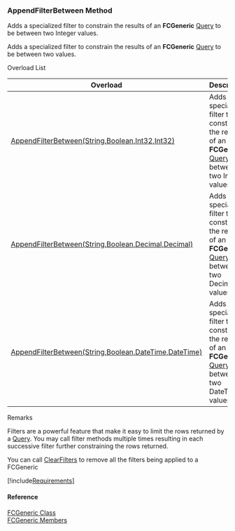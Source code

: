 ﻿### AppendFilterBetween Method

Adds a specialized filter to constrain the results of an **FCGeneric** [Query](fcSDK~FChoice.Foundation.FCGeneric~Query.md) to be between two Integer values.

Adds a specialized filter to constrain the results of an **FCGeneric** [Query](fcSDK~FChoice.Foundation.FCGeneric~Query.md) to be between two values.

Overload List

| Overload | Description |
| --- | --- |
| [AppendFilterBetween(String,Boolean,Int32,Int32)](fcSDK~FChoice.Foundation.FCGeneric~AppendFilterBetween(String,Boolean,Int32,Int32).md) | Adds a specialized filter to constrain the results of an **FCGeneric** [Query](fcSDK~FChoice.Foundation.FCGeneric~Query.md) to be between two Integer values.   |
| [AppendFilterBetween(String,Boolean,Decimal,Decimal)](fcSDK~FChoice.Foundation.FCGeneric~AppendFilterBetween(String,Boolean,Decimal,Decimal).md) | Adds a specialized filter to constrain the results of an **FCGeneric** [Query](fcSDK~FChoice.Foundation.FCGeneric~Query.md) to be between two Decimal values.   |
| [AppendFilterBetween(String,Boolean,DateTime,DateTime)](fcSDK~FChoice.Foundation.FCGeneric~AppendFilterBetween(String,Boolean,DateTime,DateTime).md) | Adds a specialized filter to constrain the results of an **FCGeneric** [Query](fcSDK~FChoice.Foundation.FCGeneric~Query.md) to be between two DateTime values.   |

Remarks

Filters are a powerful feature that make it easy to limit the rows returned by a [Query](fcSDK~FChoice.Foundation.FCGeneric~Query.md). You may call filter methods multiple times resulting in each successive filter further constraining the rows returned.

You can call [ClearFilters](fcSDK~FChoice.Foundation.FCGeneric~ClearFilters.md) to remove all the filters being applied to a FCGeneric

[!include[Requirements](../partials/requirements.md)]



#### Reference

[FCGeneric Class](fcSDK~FChoice.Foundation.FCGeneric.md)  
[FCGeneric Members](fcSDK~FChoice.Foundation.FCGeneric_members.md)